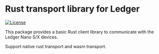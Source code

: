 # Rust transport library for Ledger
[![License](https://img.shields.io/badge/License-Apache%202.0-blue.svg)](https://opensource.org/licenses/Apache-2.0)

This package provides a basic Rust client library to communicate with the Ledger Nano S/X devices.

Support native rust transport and wasm transport.
